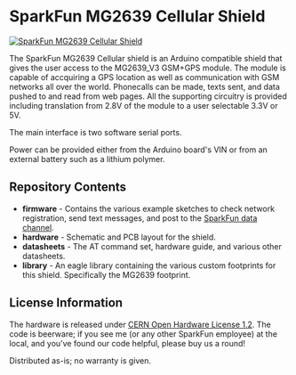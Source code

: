SparkFun MG2639 Cellular Shield
=========================

[![SparkFun MG2639 Cellular Shield](https://cdn.sparkfun.com/r/600-600/assets/learn_tutorials/2/1/7/Setup-4.jpg)](https://cdn.sparkfun.com/assets/learn_tutorials/2/1/7/Setup-4.jpg)

The SparkFun MG2639 Cellular shield is an Arduino compatible shield that gives the user access to the MG2639_V3 GSM+GPS module. The module is capable of accquiring a GPS location as well as communication with GSM networks all over the world. Phonecalls can be made, texts sent, and data pushed to and read from web pages. All the supporting circuitry is provided including translation from 2.8V of the module to a user selectable 3.3V or 5V.

The main interface is two software serial ports.

Power can be provided either from the Arduino board's VIN or from an external battery such as a lithium polymer.

Repository Contents
-------------------

* **firmware** - Contains the various example sketches to check network registration, send text messages, and post to the [SparkFun data channel](http://data.sparkfun.com).
* **hardware** - Schematic and PCB layout for the shield.
* **datasheets** - The AT command set, hardware guide, and various other datasheets.
* **library** - An eagle library containing the various custom footprints for this shield. Specifically the MG2639 footprint.

License Information
-------------------
The hardware is released under [CERN Open Hardware License 1.2](http://www.ohwr.org/attachments/2388/cern_ohl_v_1_2.txt).
The code is beerware; if you see me (or any other SparkFun employee) at the local, and you've found our code helpful, please buy us a round!

Distributed as-is; no warranty is given.
